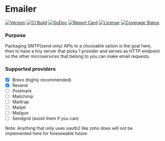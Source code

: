 # Emailer

[![Version](https://img.shields.io/github/tag/mrwormhole/emailer.svg)](https://github.com/mrwormhole/emailer/tags)
[![CI Build](https://github.com/mrwormhole/emailer/actions/workflows/test.yaml/badge.svg)](https://github.com/mrwormhole/emailer/actions/workflows/test.yaml)
[![GoDoc](https://godoc.org/github.com/mrwormhole/emailer?status.svg)](https://godoc.org/github.com/mrwormhole/emailer)
[![Report Card](https://goreportcard.com/badge/github.com/mrwormhole/emailer)](https://goreportcard.com/report/github.com/mrwormhole/emailer)
[![License](https://img.shields.io/github/license/mrwormhole/emailer)](https://github.com/mrwormhole/emailer/blob/main/LICENSE)
[![Coverage Status](https://coveralls.io/repos/github/mrwormhole/emailer/badge.svg?branch=main)](https://coveralls.io/github/mrwormhole/emailer?branch=main)

### Purpose

Packaging SMTP(send only) APIs to a choosable option is the goal here, then to have a tiny server that picks 1 provider and serves
as HTTP endpoint so the other microservices that belong to you can make email requests.

### Supported providers

- [X] Brevo (highly recommended)
- [X] Resend
- [ ] Postmark
- [ ] Mailchimp
- [ ] Mailtrap
- [ ] Mailjet
- [ ] Mailgun
- [ ] Sendgrid (avoid them if you can)

Note: Anything that only uses oauth2 like zoho does will not be implemented here for foreseeable future 
